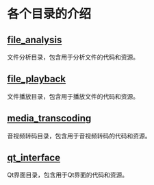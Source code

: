 ﻿# 各个目录的介绍

## [file_analysis](file_analysis)
文件分析目录，包含用于分析文件的代码和资源。

## [file_playback](file_playback)
文件播放目录，包含用于播放文件的代码和资源。

## [media_transcoding](media_transcoding)
音视频转码目录，包含用于音视频转码的代码和资源。

## [qt_interface](qt_interface)
Qt界面目录，包含用于Qt界面的代码和资源。